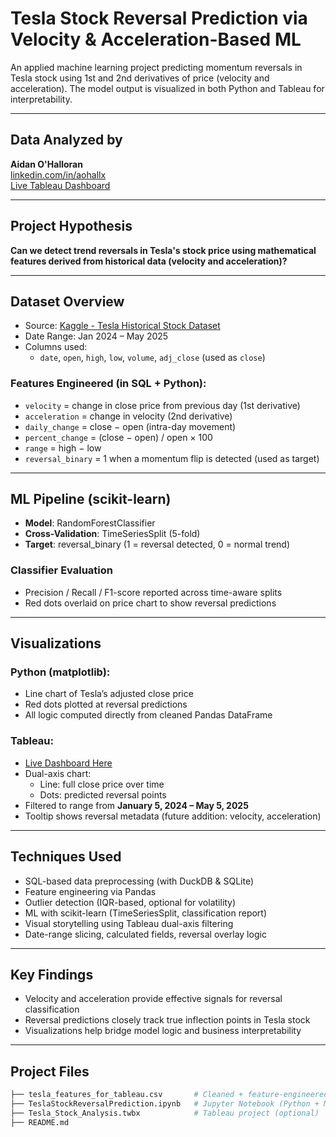 # Tesla Stock Reversal Prediction via Velocity & Acceleration-Based ML

An applied machine learning project predicting momentum reversals in Tesla stock using 1st and 2nd derivatives of price (velocity and acceleration). The model output is visualized in both Python and Tableau for interpretability.

---

## Data Analyzed by  
**Aidan O'Halloran**  
[linkedin.com/in/aohallx](https://www.linkedin.com/in/aohallx/)  
[Live Tableau Dashboard](https://public.tableau.com/views/TeslaStockReversalPredictionAnalysis/Sheet1)

---

## Project Hypothesis

**Can we detect trend reversals in Tesla's stock price using mathematical features derived from historical data (velocity and acceleration)?**

---

## Dataset Overview

- Source: [Kaggle - Tesla Historical Stock Dataset](https://www.kaggle.com/datasets/muhammadatiflatif/tesla-complete-stocks-dataset)
- Date Range: Jan 2024 – May 2025
- Columns used:
  - `date`, `open`, `high`, `low`, `volume`, `adj_close` (used as `close`)

### Features Engineered (in SQL + Python):

- `velocity` = change in close price from previous day (1st derivative)
- `acceleration` = change in velocity (2nd derivative)
- `daily_change` = close − open (intra-day movement)
- `percent_change` = (close − open) / open × 100
- `range` = high − low
- `reversal_binary` = 1 when a momentum flip is detected (used as target)

---

## ML Pipeline (scikit-learn)

- **Model**: RandomForestClassifier  
- **Cross-Validation**: TimeSeriesSplit (5-fold)
- **Target**: reversal_binary (1 = reversal detected, 0 = normal trend)

### Classifier Evaluation

- Precision / Recall / F1-score reported across time-aware splits
- Red dots overlaid on price chart to show reversal predictions

---

## Visualizations

### Python (matplotlib):
- Line chart of Tesla’s adjusted close price
- Red dots plotted at reversal predictions
- All logic computed directly from cleaned Pandas DataFrame

### Tableau:
- [Live Dashboard Here](https://public.tableau.com/views/TeslaStockReversalPredictionAnalysis/Sheet1)
- Dual-axis chart:
  - Line: full close price over time
  - Dots: predicted reversal points
- Filtered to range from **January 5, 2024 – May 5, 2025**
- Tooltip shows reversal metadata (future addition: velocity, acceleration)

---

## Techniques Used

- SQL-based data preprocessing (with DuckDB & SQLite)
- Feature engineering via Pandas
- Outlier detection (IQR-based, optional for volatility)
- ML with scikit-learn (TimeSeriesSplit, classification report)
- Visual storytelling using Tableau dual-axis filtering
- Date-range slicing, calculated fields, reversal overlay logic

---

## Key Findings

- Velocity and acceleration provide effective signals for reversal classification
- Reversal predictions closely track true inflection points in Tesla stock
- Visualizations help bridge model logic and business interpretability

---

## Project Files

```bash
├── tesla_features_for_tableau.csv       # Cleaned + feature-engineered dataset
├── TeslaStockReversalPrediction.ipynb   # Jupyter Notebook (Python + ML pipeline)
├── Tesla_Stock_Analysis.twbx            # Tableau project (optional)
├── README.md
